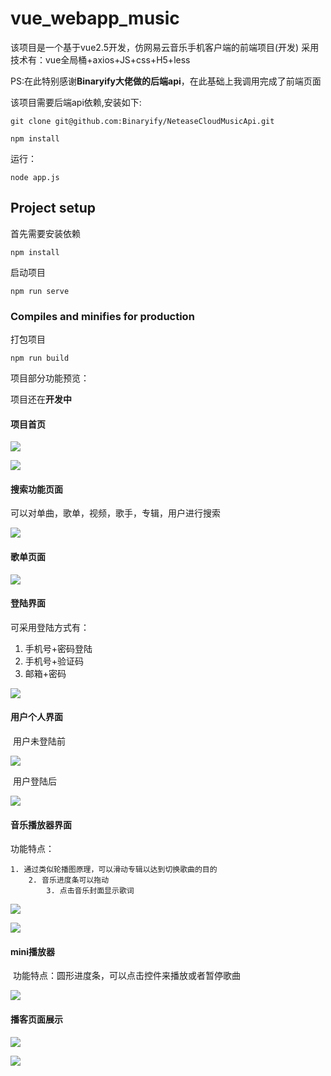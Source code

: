 # vue_webapp_music
该项目是一个基于vue2.5开发，仿网易云音乐手机客户端的前端项目(开发)
采用技术有：vue全局桶+axios+JS+css+H5+less

PS:在此特别感谢**Binaryify大佬做的后端api**，在此基础上我调用完成了前端页面


该项目需要后端api依赖,安装如下:
```
git clone git@github.com:Binaryify/NeteaseCloudMusicApi.git 

npm install
```
运行：

```
node app.js
```

## Project setup
首先需要安装依赖
```
npm install
```

启动项目
```
npm run serve
```

### Compiles and minifies for production
打包项目
```
npm run build
```

项目部分功能预览：

项目还在**开发中**

#### 项目首页

![](showImg/home1.png)

![](showImg/home2.png)

#### 搜索功能页面

可以对单曲，歌单，视频，歌手，专辑，用户进行搜索

![](showImg/search1.png)

#### 歌单页面

![](showImg/musicSheet1.png)

#### 登陆界面

可采用登陆方式有：

1. 手机号+密码登陆
2. 手机号+验证码
3. 邮箱+密码

![](showImg/login1.png)

#### 用户个人界面

​	用户未登陆前

![](showImg/profile1.png)

​	用户登陆后

![](showImg/profile2.png)

#### 音乐播放器界面

功能特点：

 	1. 通过类似轮播图原理，可以滑动专辑以达到切换歌曲的目的
      	2. 音乐进度条可以拖动
         	3. 点击音乐封面显示歌词



![](showImg/musicPlayer1.png)

![](showImg/musicPlayer2.png)

#### mini播放器

​	功能特点：圆形进度条，可以点击控件来播放或者暂停歌曲

![](showImg/miniPlayer1.png)

#### 播客页面展示

![](showImg/podcast1.png)

![](showImg/podcast2.png)

